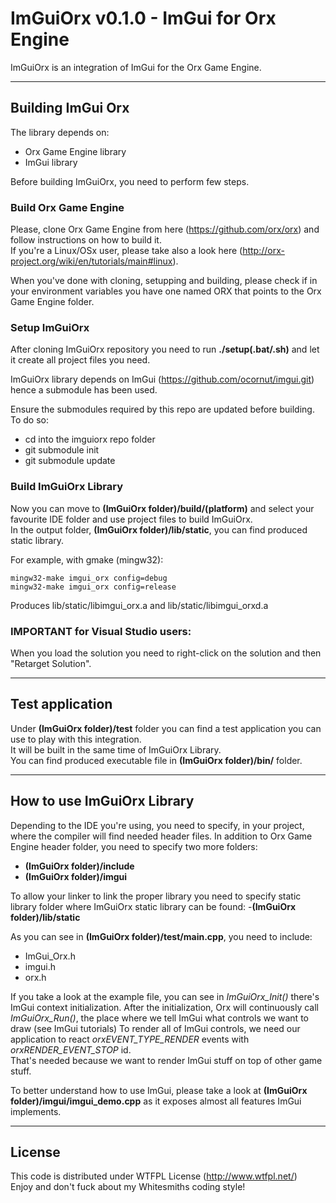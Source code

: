 # ImGuiOrx v0.1.0 -  ImGui for Orx Engine

ImGuiOrx is an integration of ImGui for the Orx Game Engine.

***

## Building ImGui Orx

The library depends on:
- Orx Game Engine library
- ImGui library

Before building ImGuiOrx, you need to perform few steps.

### Build Orx Game Engine

Please, clone Orx Game Engine from here (https://github.com/orx/orx) and follow instructions on how to build it.  
If you're a Linux/OSx user, please take also a look here (http://orx-project.org/wiki/en/tutorials/main#linux). 

When you've done with cloning, setupping and building, please check if in your environment variables you have one named ORX that points to the Orx Game Engine folder.

### Setup ImGuiOrx

After cloning ImGuiOrx repository you need to run **./setup(.bat/.sh)** and let it create all project files you need.

ImGuiOrx library depends on ImGui (https://github.com/ocornut/imgui.git) hence a submodule has been used.

Ensure the submodules required by this repo are updated before building. To do so:

* cd into the imguiorx repo folder
* git submodule init
* git submodule update


### Build ImGuiOrx Library

Now you can move to **(ImGuiOrx folder)/build/(platform)** and select your favourite IDE folder and use project files to build ImGuiOrx.  
In the output folder, **(ImGuiOrx folder)/lib/static**, you can find produced static library.

For example, with gmake (mingw32):

```
mingw32-make imgui_orx config=debug
mingw32-make imgui_orx config=release
```


Produces lib/static/libimgui_orx.a and lib/static/libimgui_orxd.a

### IMPORTANT for Visual Studio users: 
When you load the solution you need to right-click on the solution and then "Retarget Solution".

***

## Test application

Under **(ImGuiOrx folder)/test** folder you can find a test application you can use to play with this integration.  
It will be built in the same time of ImGuiOrx Library.  
You can find produced executable file in **(ImGuiOrx folder)/bin/** folder.

***

## How to use ImGuiOrx Library

Depending to the IDE you're using, you need to specify, in your project, where the compiler will find needed header files.
In addition to Orx Game Engine header folder, you need to specify two more folders:

- **(ImGuiOrx folder)/include**
- **(ImGuiOrx folder)/imgui**

To allow your linker to link the proper library you need to specify static library folder where ImGuiOrx static library can be found:
 -**(ImGuiOrx folder)/lib/static**

As you can see in **(ImGuiOrx folder)/test/main.cpp**, you need to include:
- ImGui_Orx.h
- imgui.h
- orx.h

If you take a look at the example file, you can see in *ImGuiOrx_Init()* there's ImGui context initialization.
After the initialization, Orx will continuously call *ImGuiOrx_Run()*, the place where we tell ImGui what controls we want to draw (see ImGui tutorials)
To render all of ImGui controls, we need our application to react *orxEVENT_TYPE_RENDER* events with *orxRENDER_EVENT_STOP* id.  
That's needed because we want to render ImGui stuff on top of other game stuff.

To better understand how to use ImGui, please take a look at **(ImGuiOrx folder)/imgui/imgui_demo.cpp** as it exposes almost all features ImGui implements.


***


## License

This code is distributed under WTFPL License (http://www.wtfpl.net/)  
Enjoy and don't fuck about my Whitesmiths coding style!
